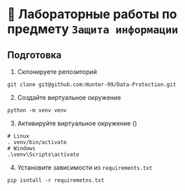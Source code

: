 # :closed_lock_with_key: Лабораторные работы по предмету `Защита информации`

## Подготовка
1. Склонируете репозиторий
```shell
git clone git@github.com:Hunter-99/Data-Protection.git
```
2. Создайте виртуальное окружение
```shell
python -m venv venv
```
3. Активируйте виртуальное окружение ()
```shell
# Linux
. venv/bin/activate
# Windows
.\venv\Scripts\activate
```
4. Установите зависимости из `requirements.txt`
```shell
pip isntall -r requiremetns.txt
```
